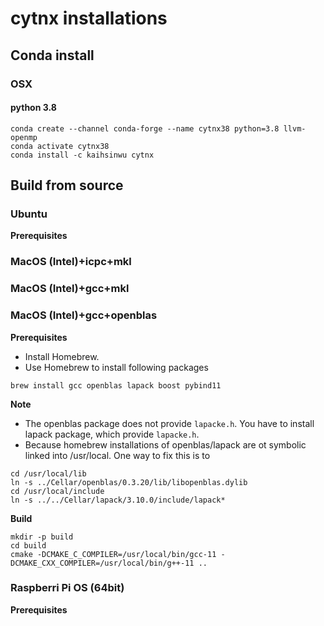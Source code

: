 # cytnx installations

## Conda install

### OSX

#### python 3.8

````
conda create --channel conda-forge --name cytnx38 python=3.8 llvm-openmp
conda activate cytnx38
conda install -c kaihsinwu cytnx
````
## Build from source


### Ubuntu
**Prerequisites**


### MacOS (Intel)+icpc+mkl
### MacOS (Intel)+gcc+mkl
### MacOS (Intel)+gcc+openblas

**Prerequisites**
* Install Homebrew.
* Use Homebrew to install following packages
````
brew install gcc openblas lapack boost pybind11
````

**Note**
* The openblas package does not provide `lapacke.h`. You have to install lapack package, which provide `lapacke.h`.
* Because homebrew installations of openblas/lapack are ot symbolic linked into /usr/local.
One way to fix this is to

````
cd /usr/local/lib
ln -s ../Cellar/openblas/0.3.20/lib/libopenblas.dylib
cd /usr/local/include
ln -s ../../Cellar/lapack/3.10.0/include/lapack*
````

**Build**
````
mkdir -p build
cd build
cmake -DCMAKE_C_COMPILER=/usr/local/bin/gcc-11 -DCMAKE_CXX_COMPILER=/usr/local/bin/g++-11 ..
````

### Raspberri Pi OS (64bit)
**Prerequisites**
